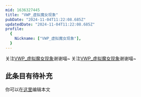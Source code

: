 ```yaml
---
mid: 1636327445
title: "VWP_虚拟魔女现象"
pubDate: "2024-11-04T11:22:08.685Z"
updatedDate: "2024-11-04T11:22:08.685Z"
profile:
  {
    Nickname: ["VWP_虚拟魔女现象"],
  }
---
```


关注[VWP_虚拟魔女现象](https://space.bilibili.com/1636327445)谢谢喵~ 关注[VWP_虚拟魔女现象](https://space.bilibili.com/1636327445)谢谢喵~

## 此条目有待补充
你可以在[这里](https://github.com/Yuhanawa/VTuber.ICU-Content/edit/master/v/VWP_虚拟魔女现象/index.md)编辑本文
